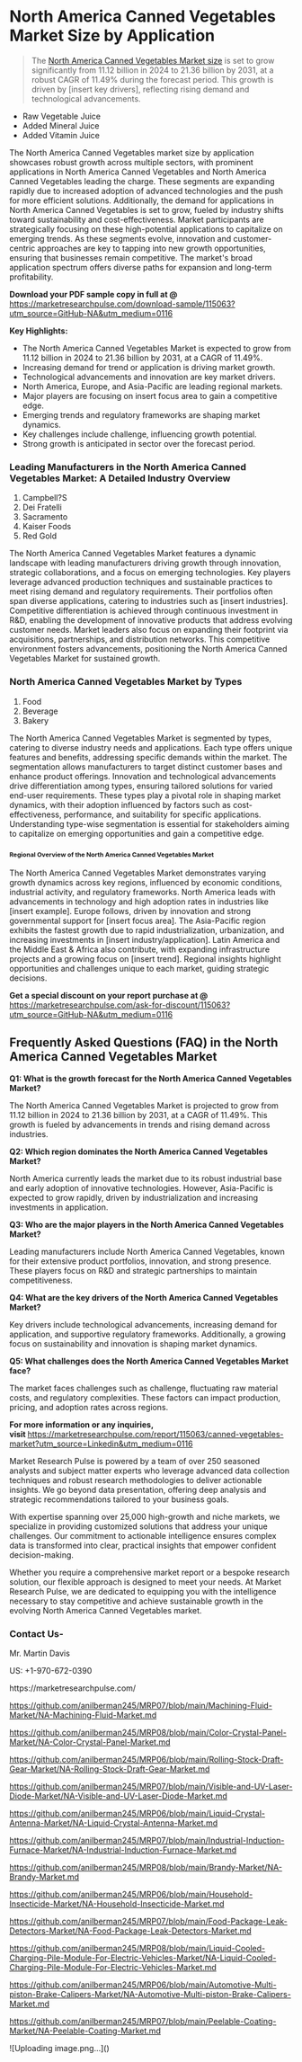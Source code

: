 <h1>North America Canned Vegetables Market&nbsp;Size by Application</h1><blockquote><p>The <a href="https://marketresearchpulse.com/download-sample/115063?utm_source=GitHub-NA&amp;utm_medium=0116">North America Canned Vegetables Market size</a> is set to grow significantly from 11.12 billion in 2024 to 21.36 billion by 2031, at a robust CAGR of 11.49% during the forecast period. This growth is driven by [insert key drivers], reflecting rising demand and technological advancements.</p></blockquote><ul><li>Raw Vegetable Juice <li> Added Mineral Juice <li> Added Vitamin Juice</li></ul><p>The North America Canned Vegetables market size by application showcases robust growth across multiple sectors, with prominent applications in North America Canned Vegetables and North America Canned Vegetables leading the charge. These segments are expanding rapidly due to increased adoption of advanced technologies and the push for more efficient solutions. Additionally, the demand for applications in North America Canned Vegetables is set to grow, fueled by industry shifts toward sustainability and cost-effectiveness. Market participants are strategically focusing on these high-potential applications to capitalize on emerging trends. As these segments evolve, innovation and customer-centric approaches are key to tapping into new growth opportunities, ensuring that businesses remain competitive. The market's broad application spectrum offers diverse paths for expansion and long-term profitability.</p><p><strong>Download your PDF sample copy in full at @ </strong><a href="https://marketresearchpulse.com/download-sample/115063?utm_source=GitHub-NA&amp;utm_medium=0116">https://marketresearchpulse.com/download-sample/115063?utm_source=GitHub-NA&amp;utm_medium=0116</a></p><p><strong>Key Highlights: </strong></p><ul><li>The North America Canned Vegetables Market is expected to grow from 11.12 billion in 2024 to 21.36 billion by 2031, at a CAGR of 11.49%.</li><li>Increasing demand for trend or application is driving market growth.</li><li>Technological advancements and innovation are key market drivers.</li><li>North America, Europe, and Asia-Pacific are leading regional markets.</li><li>Major players are focusing on insert focus area to gain a competitive edge.</li><li>Emerging trends and regulatory frameworks are shaping market dynamics.</li><li>Key challenges include challenge, influencing growth potential.</li><li>Strong growth is anticipated in sector over the forecast period.</li></ul><h3>Leading Manufacturers in the North America Canned Vegetables Market: A Detailed Industry Overview</h3><ol><li>Campbell?S</li><li>Dei Fratelli</li><li>Sacramento</li><li>Kaiser Foods</li><li>Red Gold</li></ol><div class="flex max-w-full flex-col flex-grow"><div class="min-h-8 text-message flex w-full flex-col items-end gap-2 whitespace-normal break-words [.text-message+&amp;]:mt-5" dir="auto" data-message-author-role="assistant" data-message-id="fd8432e4-4910-450d-b182-61b7bfb0a01f" data-message-model-slug="gpt-4o"><div class="flex w-full flex-col gap-1 empty:hidden first:pt-[3px]"><div class="markdown prose w-full break-words dark:prose-invert light"><p>The North America Canned Vegetables Market features a dynamic landscape with leading manufacturers driving growth through innovation, strategic collaborations, and a focus on emerging technologies. Key players leverage advanced production techniques and sustainable practices to meet rising demand and regulatory requirements. Their portfolios often span diverse applications, catering to industries such as [insert industries]. Competitive differentiation is achieved through continuous investment in R&amp;D, enabling the development of innovative products that address evolving customer needs. Market leaders also focus on expanding their footprint via acquisitions, partnerships, and distribution networks. This competitive environment fosters advancements, positioning the North America Canned Vegetables Market for sustained growth.</p></div></div></div></div><h3>North America Canned Vegetables Market by Types</h3><ol><li>Food <li> Beverage <li> Bakery</li></ol><div class="flex max-w-full flex-col flex-grow"><div class="min-h-8 text-message flex w-full flex-col items-end gap-2 whitespace-normal break-words [.text-message+&amp;]:mt-5" dir="auto" data-message-author-role="assistant" data-message-id="084470be-0bb7-4664-bddf-5156b4f41249" data-message-model-slug="gpt-4o-mini"><div class="flex w-full flex-col gap-1 empty:hidden first:pt-[3px]"><div class="markdown prose w-full break-words dark:prose-invert light"><p>The North America Canned Vegetables Market is segmented by types, catering to diverse industry needs and applications. Each type offers unique features and benefits, addressing specific demands within the market. The segmentation allows manufacturers to target distinct customer bases and enhance product offerings. Innovation and technological advancements drive differentiation among types, ensuring tailored solutions for varied end-user requirements. These types play a pivotal role in shaping market dynamics, with their adoption influenced by factors such as cost-effectiveness, performance, and suitability for specific applications. Understanding type-wise segmentation is essential for stakeholders aiming to capitalize on emerging opportunities and gain a competitive edge.</p></div></div></div></div><h3><span style="font-size: 11px;">Regional Overview of the North America Canned Vegetables Market</span></h3><div class="flex max-w-full flex-col flex-grow"><div class="min-h-8 text-message flex w-full flex-col items-end gap-2 whitespace-normal break-words [.text-message+&amp;]:mt-5" dir="auto" data-message-author-role="assistant" data-message-id="e9038762-ce64-4e30-91c9-9bd413514231" data-message-model-slug="gpt-4o-mini"><div class="flex w-full flex-col gap-1 empty:hidden first:pt-[3px]"><div class="markdown prose w-full break-words dark:prose-invert light"><p>The North America Canned Vegetables Market demonstrates varying growth dynamics across key regions, influenced by economic conditions, industrial activity, and regulatory frameworks. North America leads with advancements in technology and high adoption rates in industries like [insert example]. Europe follows, driven by innovation and strong governmental support for [insert focus area]. The Asia-Pacific region exhibits the fastest growth due to rapid industrialization, urbanization, and increasing investments in [insert industry/application]. Latin America and the Middle East &amp; Africa also contribute, with expanding infrastructure projects and a growing focus on [insert trend]. Regional insights highlight opportunities and challenges unique to each market, guiding strategic decisions.</p></div></div></div></div><p><strong>Get a special discount on your report purchase at @ </strong><a href="https://marketresearchpulse.com/ask-for-discount/115063?utm_source=GitHub-NA&amp;utm_medium=0116">https://marketresearchpulse.com/ask-for-discount/115063?utm_source=GitHub-NA&amp;utm_medium=0116</a></p><h2>Frequently Asked Questions (FAQ) in the North America Canned Vegetables Market</h2><p><strong>Q1: What is the growth forecast for the North America Canned Vegetables Market?</strong></p><p>The North America Canned Vegetables Market is projected to grow from 11.12 billion in 2024 to 21.36 billion by 2031, at a CAGR of 11.49%. This growth is fueled by advancements in trends and rising demand across industries.</p><p><strong>Q2: Which region dominates the North America Canned Vegetables Market?</strong></p><p>North America currently leads the market due to its robust industrial base and early adoption of innovative technologies. However, Asia-Pacific is expected to grow rapidly, driven by industrialization and increasing investments in application.</p><p><strong>Q3: Who are the major players in the North America Canned Vegetables Market?</strong></p><p>Leading manufacturers include North America Canned Vegetables, known for their extensive product portfolios, innovation, and strong presence. These players focus on R&amp;D and strategic partnerships to maintain competitiveness.</p><p><strong>Q4: What are the key drivers of the North America Canned Vegetables Market?</strong></p><p>Key drivers include technological advancements, increasing demand for application, and supportive regulatory frameworks. Additionally, a growing focus on sustainability and innovation is shaping market dynamics.</p><p><strong>Q5: What challenges does the North America Canned Vegetables Market face?</strong></p><p>The market faces challenges such as challenge, fluctuating raw material costs, and regulatory complexities. These factors can impact production, pricing, and adoption rates across regions.</p><p><strong>For more information or any inquiries, visit&nbsp;</strong><a href="https://marketresearchpulse.com/report/115063/canned-vegetables-market?utm_source=Linkedin&utm_medium=0116">https://marketresearchpulse.com/report/115063/canned-vegetables-market?utm_source=Linkedin&utm_medium=0116</a></p><p>Market Research Pulse is powered by a team of over 250 seasoned analysts and subject matter experts who leverage advanced data collection techniques and robust research methodologies to deliver actionable insights. We go beyond data presentation, offering deep analysis and strategic recommendations tailored to your business goals.</p><p>With expertise spanning over 25,000 high-growth and niche markets, we specialize in providing customized solutions that address your unique challenges. Our commitment to actionable intelligence ensures complex data is transformed into clear, practical insights that empower confident decision-making.</p><p>Whether you require a comprehensive market report or a bespoke research solution, our flexible approach is designed to meet your needs. At Market Research Pulse, we are dedicated to equipping you with the intelligence necessary to stay competitive and achieve sustainable growth in the evolving North America Canned Vegetables market.</p><h3><strong>Contact Us-</strong></h3><p>Mr. Martin Davis</p><p>US: +1-970-672-0390</p><p>https://marketresearchpulse.com/</p><p><a href="https://github.com/anilberman245/MRP07/blob/main/Machining-Fluid-Market/NA-Machining-Fluid-Market.md">https://github.com/anilberman245/MRP07/blob/main/Machining-Fluid-Market/NA-Machining-Fluid-Market.md</a></p><p><a href="https://github.com/anilberman245/MRP08/blob/main/Color-Crystal-Panel-Market/NA-Color-Crystal-Panel-Market.md">https://github.com/anilberman245/MRP08/blob/main/Color-Crystal-Panel-Market/NA-Color-Crystal-Panel-Market.md</a></p><p><a href="https://github.com/anilberman245/MRP06/blob/main/Rolling-Stock-Draft-Gear-Market/NA-Rolling-Stock-Draft-Gear-Market.md">https://github.com/anilberman245/MRP06/blob/main/Rolling-Stock-Draft-Gear-Market/NA-Rolling-Stock-Draft-Gear-Market.md</a></p><p><a href="https://github.com/anilberman245/MRP07/blob/main/Visible-and-UV-Laser-Diode-Market/NA-Visible-and-UV-Laser-Diode-Market.md">https://github.com/anilberman245/MRP07/blob/main/Visible-and-UV-Laser-Diode-Market/NA-Visible-and-UV-Laser-Diode-Market.md</a></p><p><a href="https://github.com/anilberman245/MRP06/blob/main/Liquid-Crystal-Antenna-Market/NA-Liquid-Crystal-Antenna-Market.md">https://github.com/anilberman245/MRP06/blob/main/Liquid-Crystal-Antenna-Market/NA-Liquid-Crystal-Antenna-Market.md</a></p><p><a href="https://github.com/anilberman245/MRP07/blob/main/Industrial-Induction-Furnace-Market/NA-Industrial-Induction-Furnace-Market.md">https://github.com/anilberman245/MRP07/blob/main/Industrial-Induction-Furnace-Market/NA-Industrial-Induction-Furnace-Market.md</a></p><p><a href="https://github.com/anilberman245/MRP08/blob/main/Brandy-Market/NA-Brandy-Market.md">https://github.com/anilberman245/MRP08/blob/main/Brandy-Market/NA-Brandy-Market.md</a></p><p><a href="https://github.com/anilberman245/MRP06/blob/main/Household-Insecticide-Market/NA-Household-Insecticide-Market.md">https://github.com/anilberman245/MRP06/blob/main/Household-Insecticide-Market/NA-Household-Insecticide-Market.md</a></p><p><a href="https://github.com/anilberman245/MRP07/blob/main/Food-Package-Leak-Detectors-Market/NA-Food-Package-Leak-Detectors-Market.md">https://github.com/anilberman245/MRP07/blob/main/Food-Package-Leak-Detectors-Market/NA-Food-Package-Leak-Detectors-Market.md</a></p><p><a href="https://github.com/anilberman245/MRP08/blob/main/Liquid-Cooled-Charging-Pile-Module-For-Electric-Vehicles-Market/NA-Liquid-Cooled-Charging-Pile-Module-For-Electric-Vehicles-Market.md">https://github.com/anilberman245/MRP08/blob/main/Liquid-Cooled-Charging-Pile-Module-For-Electric-Vehicles-Market/NA-Liquid-Cooled-Charging-Pile-Module-For-Electric-Vehicles-Market.md</a></p><p><a href="https://github.com/anilberman245/MRP06/blob/main/Automotive-Multi-piston-Brake-Calipers-Market/NA-Automotive-Multi-piston-Brake-Calipers-Market.md">https://github.com/anilberman245/MRP06/blob/main/Automotive-Multi-piston-Brake-Calipers-Market/NA-Automotive-Multi-piston-Brake-Calipers-Market.md</a></p><p><a href="https://github.com/anilberman245/MRP07/blob/main/Peelable-Coating-Market/NA-Peelable-Coating-Market.md">https://github.com/anilberman245/MRP07/blob/main/Peelable-Coating-Market/NA-Peelable-Coating-Market.md</a></p>
![Uploading image.png…]()
